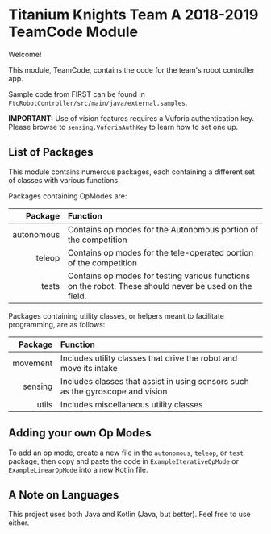 # Titanium Knights Team A 2018-2019 TeamCode Module

Welcome!

This module, TeamCode, contains the code for the team's robot controller app.

Sample code from FIRST can be found in `FtcRobotController/src/main/java/external.samples`.

**IMPORTANT:** Use of vision features requires a Vuforia authentication key. Please browse to `sensing.VuforiaAuthKey` to learn how to set one up.

## List of Packages
This module contains numerous packages, each containing a different set of classes with various functions.

Packages containing OpModes are:

| Package | Function
| ---:|:---
| autonomous | Contains op modes for the Autonomous portion of the competition
| teleop | Contains op modes for the tele-operated portion of the competition
| tests | Contains op modes for testing various functions on the robot. These should never be used on the field.

Packages containing utility classes, or helpers meant to facilitate programming, are as follows:

| Package | Function
| ---:|:---
| movement | Includes utility classes that drive the robot and move its intake
| sensing | Includes classes that assist in using sensors such as the gyroscope and vision
| utils | Includes miscellaneous utility classes

## Adding your own Op Modes
To add an op mode, create a new file in the `autonomous`, `teleop`, or `test` package, then copy and paste the code in `ExampleIterativeOpMode` or `ExampleLinearOpMode` into a new Kotlin file.

## A Note on Languages
This project uses both Java and Kotlin (Java, but better). Feel free to use either.